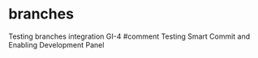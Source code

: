 # branches
Testing branches integration
GI-4 #comment Testing Smart Commit and Enabling Development Panel
